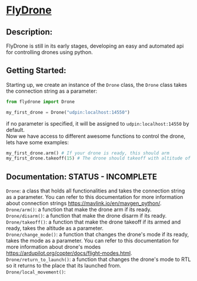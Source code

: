 # [FlyDrone](https://pypi.org/project/flydrone/)
## Description:
FlyDrone is still in its early stages, developing an easy and automated api for controlling drones using python.

## Getting Started:
Starting up, we create an instance of the ``Drone`` class, the ``Drone`` class takes the connection string as a parameter:
```py
from flydrone import Drone

my_first_drone = Drone("udpin:localhost:14550")
```
if no parameter is specified, it will be assigned to ``udpin:localhost:14550`` by default.
<br>
Now we have access to different awesome functions to control the drone, lets have some examples:
```py
my_first_drone.arm() # If your drone is ready, this should arm
my_first_drone.takeoff(15) # The drone should takeoff with altitude of 15
```

## Documentation: **STATUS - INCOMPLETE**
``Drone``: a class that holds all functionalities and takes the connection string as a parameter. You can refer to this documentation for more information about connection strings https://mavlink.io/en/mavgen_python/.
<br>
``Drone/arm()``: a function that make the drone arm if its ready.
<br>
``Drone/disarm()``: a function that make the drone disarm if its ready.
<br>
``Drone/takeoff()``: a function that make the drone takeoff if its armed and ready, takes the altitude as a parameter.
<br>
``Drone/change_mode()``: a function that changes the drone's mode if its ready, takes the mode as a parameter. You can refer to this documentation for more information about drone's modes https://ardupilot.org/copter/docs/flight-modes.html.
<br>
``Drone/return_to_launch()``: a function that changes the drone's mode to RTL so it returns to the place that its launched from.
<br>
``Drone/local_movement()``:


